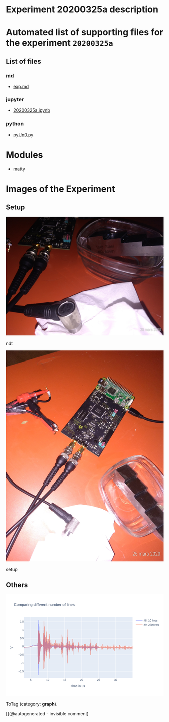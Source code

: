 # Experiment 20200325a description





# Automated list of supporting files for the __experiment `20200325a`__

## List of files

### md

* [exp.md](/matty/20200325a/exp.md)


### jupyter

* [20200325a.ipynb](/matty/20200325a/20200325a.ipynb)


### python

* [pyUn0.py](/matty/20200325a/pyUn0.py)





# Modules

* [matty](/matty/)




# Images of the Experiment

## Setup

![](/matty/20200325a/P_20200325_155649_p.jpg)

ndt

![](/matty/20200325a/P_20200325_155623_p.jpg)

setup

## Others

![](/matty/20200325a/max_lines.png)

ToTag (category: __graph__).










[](@autogenerated - invisible comment)